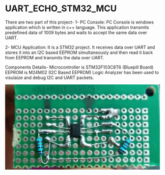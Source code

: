 # UART_ECHO_STM32_MCU
 There are two part of this project-
 1- PC Console: PC Console is windows application which is written in c++ language. This application transmits predefined data of 1009 bytes and waits to accept the same data over UART.

 2- MCU Application: It is a STM32 project. It receives data over UART and stores it into an I2C based EEPROM simultaneously and then read it back from EEPROM and transmits the data over UART.

 Components Details-
 Microcontroller is STM32F103C8T6 (Bluepill Board)
 EEPROM is M24M02 (I2C Based EEPROM)
 Logic Analyzer has been used to visulaize and debug I2C and UART packets.

![EEPROM Module](https://github.com/ayushman965/UART_ECHO_STM32_MCU/blob/main/Pictures/eeprom_module.jpg)
